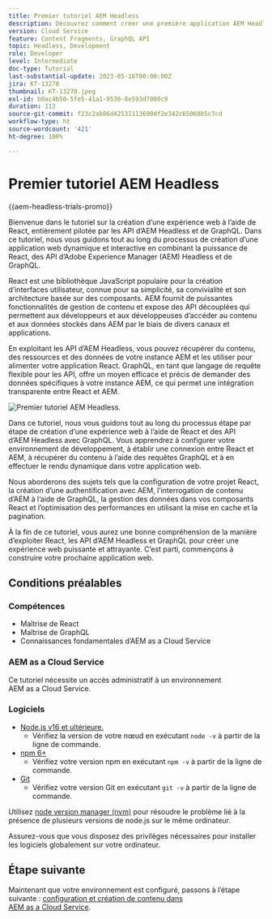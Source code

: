 ```yaml
---
title: Premier tutoriel AEM Headless
description: Découvrez comment créer une première application AEM Headless.
version: Cloud Service
feature: Content Fragments, GraphQL API
topic: Headless, Development
role: Developer
level: Intermediate
doc-type: Tutorial
last-substantial-update: 2023-05-16T00:00:00Z
jira: KT-13270
thumbnail: KT-13270.jpeg
exl-id: b0ac4b50-5fe5-41a1-9530-8e593d7000c9
duration: 112
source-git-commit: f23c2ab86d42531113690df2e342c65060b5c7cd
workflow-type: ht
source-wordcount: '421'
ht-degree: 100%

---
```


# Premier tutoriel AEM Headless

{{aem-headless-trials-promo}}

Bienvenue dans le tutoriel sur la création d’une expérience web à l’aide de React, entièrement pilotée par les API d’AEM Headless et de GraphQL. Dans ce tutoriel, nous vous guidons tout au long du processus de création d’une application web dynamique et interactive en combinant la puissance de React, des API d’Adobe Experience Manager (AEM) Headless et de GraphQL.

React est une bibliothèque JavaScript populaire pour la création d’interfaces utilisateur, connue pour sa simplicité, sa convivialité et son architecture basée sur des composants. AEM fournit de puissantes fonctionnalités de gestion de contenu et expose des API découplées qui permettent aux développeurs et aux développeuses d’accéder au contenu et aux données stockés dans AEM par le biais de divers canaux et applications.

En exploitant les API d’AEM Headless, vous pouvez récupérer du contenu, des ressources et des données de votre instance AEM et les utiliser pour alimenter votre application React. GraphQL, en tant que langage de requête flexible pour les API, offre un moyen efficace et précis de demander des données spécifiques à votre instance AEM, ce qui permet une intégration transparente entre React et AEM.

![Premier tutoriel AEM Headless.](./assets/overview/overview.png)

Dans ce tutoriel, nous vous guidons tout au long du processus étape par étape de création d’une expérience web à l’aide de React et des API d’AEM Headless avec GraphQL. Vous apprendrez à configurer votre environnement de développement, à établir une connexion entre React et AEM, à récupérer du contenu à l’aide des requêtes GraphQL et à en effectuer le rendu dynamique dans votre application web.

Nous aborderons des sujets tels que la configuration de votre projet React, la création d’une authentification avec AEM, l’interrogation de contenu d’AEM à l’aide de GraphQL, la gestion des données dans vos composants React et l’optimisation des performances en utilisant la mise en cache et la pagination.

À la fin de ce tutoriel, vous aurez une bonne compréhension de la manière d’exploiter React, les API d’AEM Headless et GraphQL pour créer une expérience web puissante et attrayante. C’est parti, commençons à construire votre prochaine application web.

## Conditions préalables

### Compétences

+ Maîtrise de React
+ Maîtrise de GraphQL
+ Connaissances fondamentales d’AEM as a Cloud Service

### AEM as a Cloud Service

Ce tutoriel nécessite un accès administratif à un environnement AEM as a Cloud Service.

### Logiciels

+ [Node.js v16 et ultérieure.](https://nodejs.org/en/)
   + Vérifiez la version de votre nœud en exécutant `node -v` à partir de la ligne de commande.
+ [npm 6+](https://www.npmjs.com/)
   + Vérifiez votre version npm en exécutant `npm -v` à partir de la ligne de commande.
+ [Git](https://git-scm.com/)
   + Vérifiez votre version Git en exécutant `git -v` à partir de la ligne de commande.

Utilisez [node version manager (nvm)](https://github.com/nvm-sh/nvm) pour résoudre le problème lié à la présence de plusieurs versions de node.js sur le même ordinateur.

Assurez-vous que vous disposez des privilèges nécessaires pour installer les logiciels globalement sur votre ordinateur.

## Étape suivante

Maintenant que votre environnement est configuré, passons à l’étape suivante : [configuration et création de contenu dans AEM as a Cloud Service](./1-content-modeling.md).

